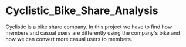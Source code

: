 # Cyclistic_Bike_Share_Analysis
Cyclistic is a bike share company. In this project we have to find how members and casual users are differently using the company's bike and how we can convert more casual users to members. 
